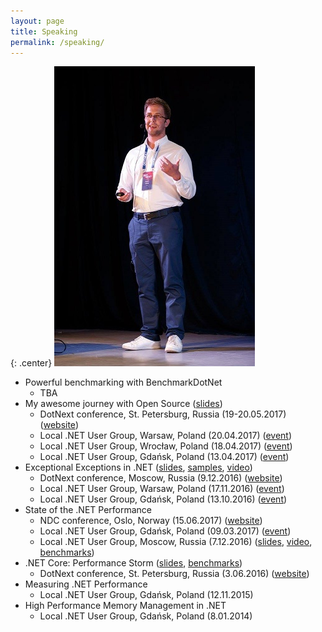 ```yaml
---
layout: page
title: Speaking
permalink: /speaking/
---
```


{: .center}
![Me speaking](/images/mespeaking.jpg)

* Powerful benchmarking with BenchmarkDotNet
	- TBA
* My awesome journey with Open Source ([slides](http://adamsitnik.com/files/MyAwesomeJourneyWithOpenSource.pdf))
	- DotNext conference, St. Petersburg, Russia (19-20.05.2017) ([website](https://dotnext-piter.ru/talks/my-awesome-journey-with-open-source/))
	- Local .NET User Group, Warsaw, Poland (20.04.2017) ([event](https://www.meetup.com/WG-NET/events/239152568))
	- Local .NET User Group, Wrocław, Poland (18.04.2017) ([event](https://www.meetup.com/wrocnet/events/239015139/))
	- Local .NET User Group, Gdańsk, Poland (13.04.2017) ([event](https://www.meetup.com/TG-NET/events/238983872/))
* Exceptional Exceptions in .NET ([slides](http://adamsitnik.com/files/ExceptionalExceptions.pdf), [samples](https://github.com/adamsitnik/ExceptionalExceptions), [video](https://www.youtube.com/watch?v=U92Ts53win4))
	- DotNext conference, Moscow, Russia (9.12.2016) ([website](http://2016.dotnext-moscow.ru/talks/exceptional-exceptions-in-net/))
	- Local .NET User Group, Warsaw, Poland (17.11.2016) ([event](https://www.meetup.com/WG-NET/events/235483282/))
	- Local .NET User Group, Gdańsk, Poland (13.10.2016) ([event](https://www.meetup.com/TG-NET/events/234690407/))
* State of the .NET Performance
	- NDC conference, Oslo, Norway (15.06.2017) ([website](http://ndcoslo.com/talk/state-of-the-net-performance/))
	- Local .NET User Group, Gdańsk, Poland (09.03.2017) ([event](https://www.meetup.com/TG-NET/events/238136930/))
	- Local .NET User Group, Moscow, Russia (7.12.2016) ([slides](http://www.slideshare.net/yuliafast/adam-sitnik-state-of-the-net-performance), [video](https://www.youtube.com/watch?v=PJbTXiun2qM), [benchmarks](https://github.com/adamsitnik/csharpsevenbenchmarks))
* .NET Core: Performance Storm ([slides](http://adamsitnik.com/files/DotNetCorePerformanceStorm.pdf), [benchmarks](https://github.com/adamsitnik/DotNetCorePerformance))
	- DotNext conference, St. Petersburg, Russia (3.06.2016) ([website](http://2016.dotnext-piter.ru/talks/sitnik/))
* Measuring .NET Performance
	- Local .NET User Group, Gdańsk, Poland (12.11.2015)
* High Performance Memory Management in .NET
	- Local .NET User Group, Gdańsk, Poland (8.01.2014) 


